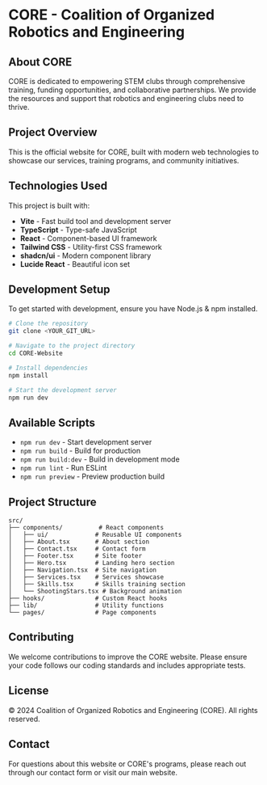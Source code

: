 # CORE - Coalition of Organized Robotics and Engineering

## About CORE

CORE is dedicated to empowering STEM clubs through comprehensive training, funding opportunities, and collaborative partnerships. We provide the resources and support that robotics and engineering clubs need to thrive.

## Project Overview

This is the official website for CORE, built with modern web technologies to showcase our services, training programs, and community initiatives.

## Technologies Used

This project is built with:

- **Vite** - Fast build tool and development server
- **TypeScript** - Type-safe JavaScript
- **React** - Component-based UI framework
- **Tailwind CSS** - Utility-first CSS framework
- **shadcn/ui** - Modern component library
- **Lucide React** - Beautiful icon set

## Development Setup

To get started with development, ensure you have Node.js & npm installed.

```sh
# Clone the repository
git clone <YOUR_GIT_URL>

# Navigate to the project directory
cd CORE-Website

# Install dependencies
npm install

# Start the development server
npm run dev
```

## Available Scripts

- `npm run dev` - Start development server
- `npm run build` - Build for production
- `npm run build:dev` - Build in development mode
- `npm run lint` - Run ESLint
- `npm run preview` - Preview production build

## Project Structure

```
src/
├── components/          # React components
│   ├── ui/             # Reusable UI components
│   ├── About.tsx       # About section
│   ├── Contact.tsx     # Contact form
│   ├── Footer.tsx      # Site footer
│   ├── Hero.tsx        # Landing hero section
│   ├── Navigation.tsx  # Site navigation
│   ├── Services.tsx    # Services showcase
│   ├── Skills.tsx      # Skills training section
│   └── ShootingStars.tsx # Background animation
├── hooks/              # Custom React hooks
├── lib/                # Utility functions
└── pages/              # Page components
```

## Contributing

We welcome contributions to improve the CORE website. Please ensure your code follows our coding standards and includes appropriate tests.

## License

© 2024 Coalition of Organized Robotics and Engineering (CORE). All rights reserved.

## Contact

For questions about this website or CORE's programs, please reach out through our contact form or visit our main website.
